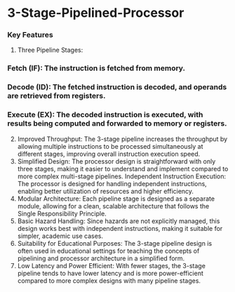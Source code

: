 # 3-Stage-Pipelined-Processor

 ### Key Features
1. Three Pipeline Stages:
### Fetch (IF): The instruction is fetched from memory.
### Decode (ID): The fetched instruction is decoded, and operands are retrieved from registers.
### Execute (EX): The decoded instruction is executed, with results being computed and forwarded to memory or registers.
2. Improved Throughput:
The 3-stage pipeline increases the throughput by allowing multiple instructions to be processed simultaneously at different stages, improving overall instruction execution speed.
3. Simplified Design:
The processor design is straightforward with only three stages, making it easier to understand and implement compared to more complex multi-stage pipelines.
Independent Instruction Execution:
The processor is designed for handling independent instructions, enabling better utilization of resources and higher efficiency.
4. Modular Architecture:
Each pipeline stage is designed as a separate module, allowing for a clean, scalable architecture that follows the Single Responsibility Principle.
5. Basic Hazard Handling:
Since hazards are not explicitly managed, this design works best with independent instructions, making it suitable for simpler, academic use cases.
6. Suitability for Educational Purposes:
The 3-stage pipeline design is often used in educational settings for teaching the concepts of pipelining and processor architecture in a simplified form.
7. Low Latency and Power Efficient:
With fewer stages, the 3-stage pipeline tends to have lower latency and is more power-efficient compared to more complex designs with many pipeline stages.
